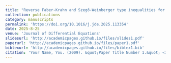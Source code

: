 ```yaml
---
title: "Reverse Faber-Krahn and Szegő-Weinberger type inequalities for annular domains under Robin-Neumann boundary conditions"
collection: publications
category: manuscripts
permalink: 'https://doi.org/10.1016/j.jde.2025.113354'
date: 2025-8-25
venue: 'Journal of Differential Equations'
slidesurl: 'http://academicpages.github.io/files/slides1.pdf'
paperurl: 'http://academicpages.github.io/files/paper1.pdf'
bibtexurl: 'http://academicpages.github.io/files/bibtex1.bib'
citation: 'Your Name, You. (2009). &quot;Paper Title Number 1.&quot; <i>Journal 1</i>. 1(1).'
---
```

